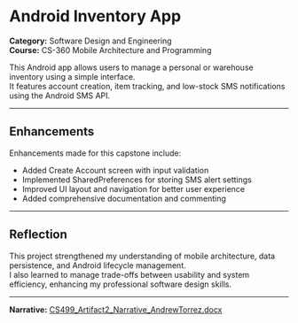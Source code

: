 # Android Inventory App

**Category:** Software Design and Engineering  
**Course:** CS-360 Mobile Architecture and Programming  

This Android app allows users to manage a personal or warehouse inventory using a simple interface.  
It features account creation, item tracking, and low-stock SMS notifications using the Android SMS API.

---

## Enhancements
Enhancements made for this capstone include:
- Added Create Account screen with input validation
- Implemented SharedPreferences for storing SMS alert settings
- Improved UI layout and navigation for better user experience
- Added comprehensive documentation and commenting

---

## Reflection
This project strengthened my understanding of mobile architecture, data persistence, and Android lifecycle management.  
I also learned to manage trade-offs between usability and system efficiency, enhancing my professional software design skills.

---

**Narrative:** [CS499_Artifact2_Narrative_AndrewTorrez.docx](../CS499_Artifact2_Narrative_AndrewTorrez.docx)
